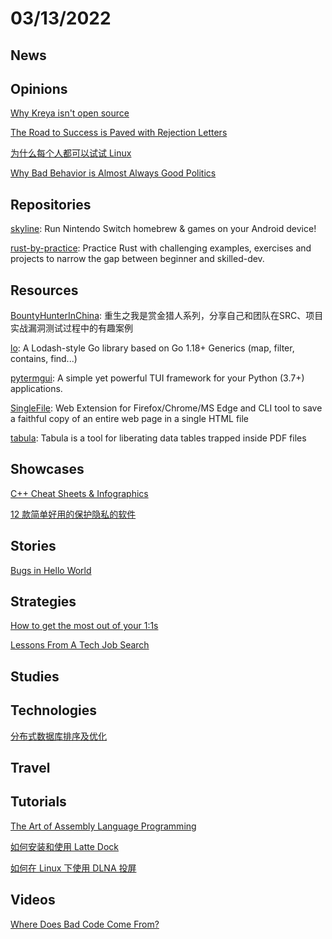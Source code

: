 # 03/13/2022

## News

## Opinions
[Why Kreya isn't open source](https://kreya.app/blog/why-kreya-isnt-open-source/)

[The Road to Success is Paved with Rejection Letters](http://perceiving-systems.blog/en/news/the-road-to-success-is-paved-with-rejection-letters)

[为什么每个人都可以试试 Linux](https://linux.cn/article-14334-1.html)

[Why Bad Behavior is Almost Always Good Politics](https://fs.blog/the-dictators-handbook/)

## Repositories
[skyline](https://github.com/skyline-emu/skyline): Run Nintendo Switch homebrew & games on your Android device!

[rust-by-practice](https://github.com/sunface/rust-by-practice): Practice Rust with challenging examples, exercises and projects to narrow the gap between beginner and skilled-dev.

## Resources
[BountyHunterInChina](https://github.com/J0o1ey/BountyHunterInChina): 重生之我是赏金猎人系列，分享自己和团队在SRC、项目实战漏洞测试过程中的有趣案例

[lo](https://github.com/samber/lo): A Lodash-style Go library based on Go 1.18+ Generics (map, filter, contains, find...)

[pytermgui](https://github.com/bczsalba/pytermgui): A simple yet powerful TUI framework for your Python (3.7+) applications.

[SingleFile](https://github.com/gildas-lormeau/SingleFile): Web Extension for Firefox/Chrome/MS Edge and CLI tool to save a faithful copy of an entire web page in a single HTML file

[tabula](https://github.com/tabulapdf/tabula): Tabula is a tool for liberating data tables trapped inside PDF files

## Showcases
[C++ Cheat Sheets & Infographics](https://hackingcpp.com/cpp/cheat_sheets.html)

[12 款简单好用的保护隐私的软件](https://linux.cn/article-14337-1.html)

## Stories
[Bugs in Hello World](https://blog.sunfishcode.online/bugs-in-hello-world/)

## Strategies
[How to get the most out of your 1:1s](https://erik.wiffin.com/posts/how-to-get-the-most-out-of-your-11s/)

[Lessons From A Tech Job Search](https://blog.nindalf.com/posts/tech-interview/)

## Studies

## Technologies
[分布式数据库排序及优化](https://my.oschina.net/vivotech/blog/5476004)

## Travel

## Tutorials
[The Art of Assembly Language Programming](http://www.phatcode.net/res/223/files/html/toc.html)

[如何安装和使用 Latte Dock](https://linux.cn/article-14340-1.html)

[如何在 Linux 下使用 DLNA 投屏](https://linux.cn/article-14341-1.html)

## Videos
[Where Does Bad Code Come From?](https://www.youtube.com/watch?v=7YpFGkG-u1w)
